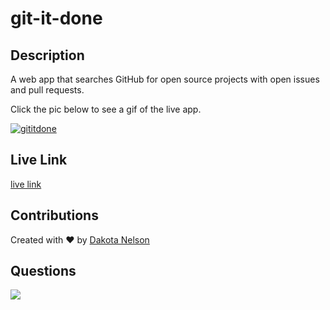 # git-it-done

## Description

A web app that searches GitHub for open source projects with open issues and pull requests.

Click the pic below to see a gif of the live app.

[![gititdone](https://user-images.githubusercontent.com/77229281/129715055-c789b0cc-4955-4aff-ba1d-9956e27cc50d.png)](https://j.gifs.com/w00XYm.gif)

## Live Link

[live link](https://kotalilyy.github.io/git-it-done/)

## Contributions

Created with ❤️ by [Dakota Nelson](https://github.com/kotalilyy)

## Questions

<a href="mailto:kotalilyy@gmail.com?"><img src="https://img.shields.io/badge/gmail-%23DD0031.svg?&style=for-the-badge&logo=gmail&logoColor=white"/></a>
